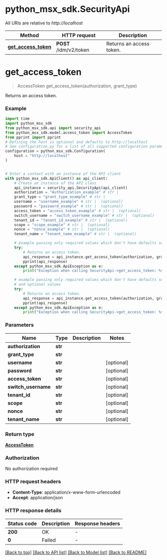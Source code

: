 # python_msx_sdk.SecurityApi

All URIs are relative to *http://localhost*

Method | HTTP request | Description
------------- | ------------- | -------------
[**get_access_token**](SecurityApi.md#get_access_token) | **POST** /idm/v2/token | Returns an access token.


# **get_access_token**
> AccessToken get_access_token(authorization, grant_type)

Returns an access token.

### Example

```python
import time
import python_msx_sdk
from python_msx_sdk.api import security_api
from python_msx_sdk.model.access_token import AccessToken
from pprint import pprint
# Defining the host is optional and defaults to http://localhost
# See configuration.py for a list of all supported configuration parameters.
configuration = python_msx_sdk.Configuration(
    host = "http://localhost"
)


# Enter a context with an instance of the API client
with python_msx_sdk.ApiClient() as api_client:
    # Create an instance of the API class
    api_instance = security_api.SecurityApi(api_client)
    authorization = "Authorization_example" # str | 
    grant_type = "grant_type_example" # str | 
    username = "username_example" # str |  (optional)
    password = "password_example" # str |  (optional)
    access_token = "access_token_example" # str |  (optional)
    switch_username = "switch_username_example" # str |  (optional)
    tenant_id = "tenant_id_example" # str |  (optional)
    scope = "scope_example" # str |  (optional)
    nonce = "nonce_example" # str |  (optional)
    tenant_name = "tenant_name_example" # str |  (optional)

    # example passing only required values which don't have defaults set
    try:
        # Returns an access token.
        api_response = api_instance.get_access_token(authorization, grant_type)
        pprint(api_response)
    except python_msx_sdk.ApiException as e:
        print("Exception when calling SecurityApi->get_access_token: %s\n" % e)

    # example passing only required values which don't have defaults set
    # and optional values
    try:
        # Returns an access token.
        api_response = api_instance.get_access_token(authorization, grant_type, username=username, password=password, access_token=access_token, switch_username=switch_username, tenant_id=tenant_id, scope=scope, nonce=nonce, tenant_name=tenant_name)
        pprint(api_response)
    except python_msx_sdk.ApiException as e:
        print("Exception when calling SecurityApi->get_access_token: %s\n" % e)
```


### Parameters

Name | Type | Description  | Notes
------------- | ------------- | ------------- | -------------
 **authorization** | **str**|  |
 **grant_type** | **str**|  |
 **username** | **str**|  | [optional]
 **password** | **str**|  | [optional]
 **access_token** | **str**|  | [optional]
 **switch_username** | **str**|  | [optional]
 **tenant_id** | **str**|  | [optional]
 **scope** | **str**|  | [optional]
 **nonce** | **str**|  | [optional]
 **tenant_name** | **str**|  | [optional]

### Return type

[**AccessToken**](AccessToken.md)

### Authorization

No authorization required

### HTTP request headers

 - **Content-Type**: application/x-www-form-urlencoded
 - **Accept**: application/json


### HTTP response details
| Status code | Description | Response headers |
|-------------|-------------|------------------|
**200** | OK |  -  |
**0** | Failed |  -  |

[[Back to top]](#) [[Back to API list]](../README.md#documentation-for-api-endpoints) [[Back to Model list]](../README.md#documentation-for-models) [[Back to README]](../README.md)

